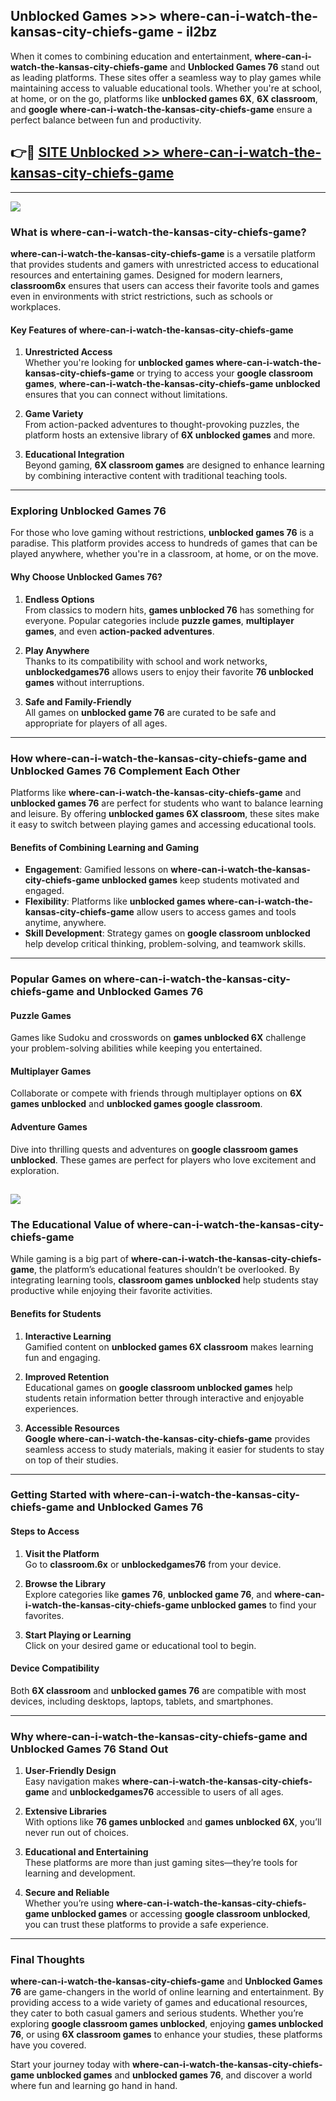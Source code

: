 ## Unblocked Games >>> where-can-i-watch-the-kansas-city-chiefs-game - il2bz 

When it comes to combining education and entertainment, **where-can-i-watch-the-kansas-city-chiefs-game** and **Unblocked Games 76** stand out as leading platforms. These sites offer a seamless way to play games while maintaining access to valuable educational tools. Whether you're at school, at home, or on the go, platforms like **unblocked games 6X**, **6X classroom**, and **google where-can-i-watch-the-kansas-city-chiefs-game** ensure a perfect balance between fun and productivity.
## 👉🔴 [SITE Unblocked >> where-can-i-watch-the-kansas-city-chiefs-game](https://unblockedgames.edu.pl?title=where-can-i-watch-the-kansas-city-chiefs-game&ref=22JU)
---
<a href="https://unblockedgames.edu.pl?title=where-can-i-watch-the-kansas-city-chiefs-game&ref=22JU/"><img src="https://github.com/user-attachments/assets/438f12ca-57a4-47a3-8ead-c64da593a1e5"/></a>
### What is where-can-i-watch-the-kansas-city-chiefs-game?  

**where-can-i-watch-the-kansas-city-chiefs-game** is a versatile platform that provides students and gamers with unrestricted access to educational resources and entertaining games. Designed for modern learners, **classroom6x** ensures that users can access their favorite tools and games even in environments with strict restrictions, such as schools or workplaces.  

#### Key Features of where-can-i-watch-the-kansas-city-chiefs-game  

1. **Unrestricted Access**  
   Whether you're looking for **unblocked games where-can-i-watch-the-kansas-city-chiefs-game** or trying to access your **google classroom games**, **where-can-i-watch-the-kansas-city-chiefs-game unblocked** ensures that you can connect without limitations.  

2. **Game Variety**  
   From action-packed adventures to thought-provoking puzzles, the platform hosts an extensive library of **6X unblocked games** and more.  

3. **Educational Integration**  
   Beyond gaming, **6X classroom games** are designed to enhance learning by combining interactive content with traditional teaching tools.  



---

### Exploring Unblocked Games 76  

For those who love gaming without restrictions, **unblocked games 76** is a paradise. This platform provides access to hundreds of games that can be played anywhere, whether you're in a classroom, at home, or on the move.  

#### Why Choose Unblocked Games 76?  

1. **Endless Options**  
   From classics to modern hits, **games unblocked 76** has something for everyone. Popular categories include **puzzle games**, **multiplayer games**, and even **action-packed adventures**.  

2. **Play Anywhere**  
   Thanks to its compatibility with school and work networks, **unblockedgames76** allows users to enjoy their favorite **76 unblocked games** without interruptions.  

3. **Safe and Family-Friendly**  
   All games on **unblocked game 76** are curated to be safe and appropriate for players of all ages.  

---

### How where-can-i-watch-the-kansas-city-chiefs-game and Unblocked Games 76 Complement Each Other  

Platforms like **where-can-i-watch-the-kansas-city-chiefs-game** and **unblocked games 76** are perfect for students who want to balance learning and leisure. By offering **unblocked games 6X classroom**, these sites make it easy to switch between playing games and accessing educational tools.  

#### Benefits of Combining Learning and Gaming  

- **Engagement**: Gamified lessons on **where-can-i-watch-the-kansas-city-chiefs-game unblocked games** keep students motivated and engaged.  
- **Flexibility**: Platforms like **unblocked games where-can-i-watch-the-kansas-city-chiefs-game** allow users to access games and tools anytime, anywhere.  
- **Skill Development**: Strategy games on **google classroom unblocked** help develop critical thinking, problem-solving, and teamwork skills.  

---

### Popular Games on where-can-i-watch-the-kansas-city-chiefs-game and Unblocked Games 76  

#### Puzzle Games  

Games like Sudoku and crosswords on **games unblocked 6X** challenge your problem-solving abilities while keeping you entertained.  

#### Multiplayer Games  

Collaborate or compete with friends through multiplayer options on **6X games unblocked** and **unblocked games google classroom**.  

#### Adventure Games  

Dive into thrilling quests and adventures on **google classroom games unblocked**. These games are perfect for players who love excitement and exploration.  

<a href="http://download.freeplayer.one?title=where-can-i-watch-the-kansas-city-chiefs-game&ref=23D/"><img src="https://github.com/user-attachments/assets/fe0c3e91-c8e1-489c-acf0-e2f614c12fb8"/></a>
---

### The Educational Value of where-can-i-watch-the-kansas-city-chiefs-game  

While gaming is a big part of **where-can-i-watch-the-kansas-city-chiefs-game**, the platform’s educational features shouldn’t be overlooked. By integrating learning tools, **classroom games unblocked** help students stay productive while enjoying their favorite activities.  

#### Benefits for Students  

1. **Interactive Learning**  
   Gamified content on **unblocked games 6X classroom** makes learning fun and engaging.  

2. **Improved Retention**  
   Educational games on **google classroom unblocked games** help students retain information better through interactive and enjoyable experiences.  

3. **Accessible Resources**  
   **Google where-can-i-watch-the-kansas-city-chiefs-game** provides seamless access to study materials, making it easier for students to stay on top of their studies.  

---

### Getting Started with where-can-i-watch-the-kansas-city-chiefs-game and Unblocked Games 76  

#### Steps to Access  

1. **Visit the Platform**  
   Go to **classroom.6x** or **unblockedgames76** from your device.  

2. **Browse the Library**  
   Explore categories like **games 76**, **unblocked game 76**, and **where-can-i-watch-the-kansas-city-chiefs-game unblocked games** to find your favorites.  

3. **Start Playing or Learning**  
   Click on your desired game or educational tool to begin.  

#### Device Compatibility  

Both **6X classroom** and **unblocked games 76** are compatible with most devices, including desktops, laptops, tablets, and smartphones.  

---

### Why where-can-i-watch-the-kansas-city-chiefs-game and Unblocked Games 76 Stand Out  

1. **User-Friendly Design**  
   Easy navigation makes **where-can-i-watch-the-kansas-city-chiefs-game** and **unblockedgames76** accessible to users of all ages.  

2. **Extensive Libraries**  
   With options like **76 games unblocked** and **games unblocked 6X**, you’ll never run out of choices.  

3. **Educational and Entertaining**  
   These platforms are more than just gaming sites—they’re tools for learning and development.  

4. **Secure and Reliable**  
   Whether you’re using **where-can-i-watch-the-kansas-city-chiefs-game unblocked games** or accessing **google classroom unblocked**, you can trust these platforms to provide a safe experience.  

---

### Final Thoughts  

**where-can-i-watch-the-kansas-city-chiefs-game** and **Unblocked Games 76** are game-changers in the world of online learning and entertainment. By providing access to a wide variety of games and educational resources, they cater to both casual gamers and serious students. Whether you’re exploring **google classroom games unblocked**, enjoying **games unblocked 76**, or using **6X classroom games** to enhance your studies, these platforms have you covered.  

Start your journey today with **where-can-i-watch-the-kansas-city-chiefs-game unblocked games** and **unblocked games 76**, and discover a world where fun and learning go hand in hand.  